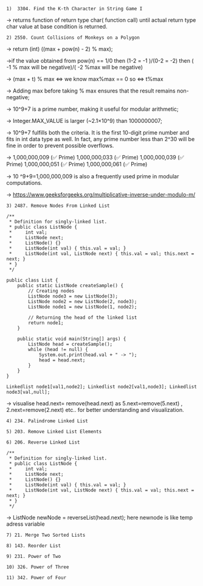 `1)  3304. Find the K-th Character in String Game I `

-> returns function of return type char( function call) until actual return type char value at base condition is returned.

`2) 2550. Count Collisions of Monkeys on a Polygon`

-> return (int) ((max + pow(n) - 2) % max);   

->if the value obtained from pow(n) == 1/0 then (1-2 = -1 )/(0-2 = -2) then ( -1 % max will be negative)/( -2 %max will be negative)

-> (max + t) % max <=> we know max%max == 0 so <=> t%max

-> Adding max before taking % max ensures that the result remains non-negative;

-> 10^9+7 is a prime number, making it useful for modular arithmetic;

-> Integer.MAX_VALUE is larger (~2.1×10^9) than 1000000007;

-> 10^9+7 fulfills both the criteria. It is the first 10-digit prime number and fits in int data type as well. In fact, any prime number less than 2^30 will be fine in order to prevent possible overflows.

-> 1,000,000,009 (✅ Prime)
1,000,000,033 (✅ Prime)
1,000,000,039 (✅ Prime)
1,000,000,051 (✅ Prime)
1,000,000,061 (✅ Prime)

-> 10 ^9+9=1,000,000,009 is also a frequently used prime in modular computations.

-> https://www.geeksforgeeks.org/multiplicative-inverse-under-modulo-m/


`3) 2487. Remove Nodes From Linked List`

```
/**
 * Definition for singly-linked list.
 * public class ListNode {
 *     int val;
 *     ListNode next;
 *     ListNode() {}
 *     ListNode(int val) { this.val = val; }
 *     ListNode(int val, ListNode next) { this.val = val; this.next = next; }
 * }
 */

public class List {
    public static ListNode createSample() {
        // Creating nodes
        ListNode node3 = new ListNode(3);
        ListNode node2 = new ListNode(2, node3);
        ListNode node1 = new ListNode(1, node2);
        
        // Returning the head of the linked list
        return node1;
    }

    public static void main(String[] args) {
        ListNode head = createSample();
        while (head != null) {
            System.out.print(head.val + " -> ");
            head = head.next;
        }
    }
}

Linkedlist node1[val1,node2]; Linkedlist node2[val1,node3]; Linkedlist node3[val,null];
```

-> visualise head.next= remove(head.next) as 5.next=remove(5.next) , 2.next=remove(2.next) etc.. for better understanding and visualization.

`4) 234. Palindrome Linked List `

`5) 203. Remove Linked List Elements`

`6) 206. Reverse Linked List `

```
/**
 * Definition for singly-linked list.
 * public class ListNode {
 *     int val;
 *     ListNode next;
 *     ListNode() {}
 *     ListNode(int val) { this.val = val; }
 *     ListNode(int val, ListNode next) { this.val = val; this.next = next; }
 * }
 */
```

-> ListNode newNode = reverseList(head.next);  here newnode is like temp adress variable

`7) 21. Merge Two Sorted Lists `

`8) 143. Reorder List `

`9) 231. Power of Two`

`10) 326. Power of Three `

`11) 342. Power of Four `

